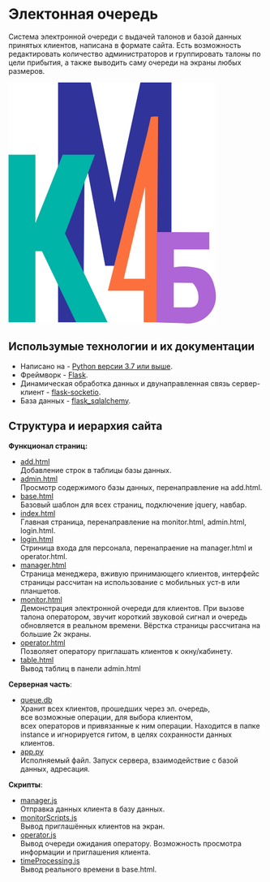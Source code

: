 # Электонная очередь

Система электронной очереди с выдачей талонов и базой данных принятых клиентов, написана в формате сайта.
Есть возможность редактировать количество администраторов и группировать талоны по цели прибытия, а также выводить саму очереди на экраны любых размеров.

![Logotype](./static/Logo.svg)
## Использумые технологии и их документации
- Написано на - [Python версии 3.7 или выше](https://docs.python.org/3/index.html).
- Фреймворк - [Flask](https://flask.palletsprojects.com/en/3.0.x/).
- Динамическая обработка данных и двунаправленная связь сервер-клиент - [flask-socketio](https://flask-socketio.readthedocs.io/en/latest/).
- База данных - [flask_sqlalchemy](https://flask-sqlalchemy.palletsprojects.com/en/3.1.x/).

## Структура и иерархия сайта
**Функционал страниц:**<br>
 - [add.html](/templates/add.html)<br>
 Добавление строк в таблицы базы данных.
 - [admin.html](/templates/admin.html)<br>
 Просмотр содержимого базы данных, перенаправление на add.html.
 - [base.html](/templates/base.html)<br>
 Базовый шаблон для всех страниц, подключение jquery, навбар.
 - [index.html](/templates/index.html)<br>
 Главная страница, перенаправление на monitor.html, admin.html, login.html.
 - [login.html](/templates/login.html)<br>
 Стриница входа для персонала, перенапраение на manager.html и operator.html.
 - [manager.html](/templates/monitor.html)<br>
 Страница менеджера, вживую принимающего клиентов,
 интерфейс страницы рассчитан на использование с мобильных уст-в или планшетов.
 - [monitor.html](/templates/monitor.html)<br>
 Демонстрация электронной очереди для клиентов. При вызове талона оператором, звучит короткий звуковой сигнал и очередь обновляется в реальном времени.
 Вёрстка страницы рассчитана на большие 2к экраны.
 - [operator.html](/templates/operator.html)<br>
 Позволяет оператору приглашать клиентов к окну/кабинету.
 - [table.html](/templates/table.html)<br>
 Вывод таблиц в панели admin.html

**Cерверная часть**:
 - [queue.db](/instance/)<br>
 Хранит всех клиентов, прошедших через эл. очередь,<br>
 все возможные операции, для выбора клиентом,<br>
 всех операторов и привязанные к ним операции.
 Находится в папке instance и игнорируется гитом, в целях сохранности данных клиентов.
 - [app.py](/app.py)<br>
 Исполняемый файл. Запуск сервера, взаимодействие с базой данных, адресация.

**Скрипты**:
 - [manager.js](/static/manager.js)<br>
 Отправка данных клиента в базу данных.
 - [monitorScripts.js](/static/monitorScripts.js)<br>
 Вывод приглашённых клиентов на экран.
 - [operator.js](/static/operator.js)<br>
 Вывод очереди ожидания оператору. Возможность просмотра информации и приглашения клиента.
 - [timeProcessing.js](/static/timeProcessing.js)<br>
 Вывод реального времени в base.html.
